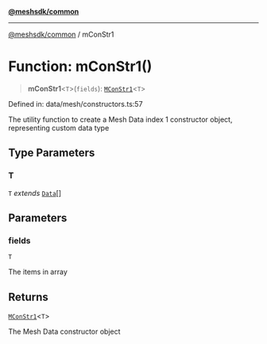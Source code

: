 [**@meshsdk/common**](../README.md)

***

[@meshsdk/common](../globals.md) / mConStr1

# Function: mConStr1()

> **mConStr1**\<`T`\>(`fields`): [`MConStr1`](../type-aliases/MConStr1.md)\<`T`\>

Defined in: data/mesh/constructors.ts:57

The utility function to create a Mesh Data index 1 constructor object, representing custom data type

## Type Parameters

### T

`T` *extends* [`Data`](../type-aliases/Data.md)[]

## Parameters

### fields

`T`

The items in array

## Returns

[`MConStr1`](../type-aliases/MConStr1.md)\<`T`\>

The Mesh Data constructor object

